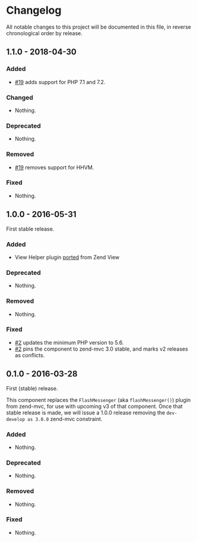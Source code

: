 # Changelog

All notable changes to this project will be documented in this file, in reverse chronological order by release.

## 1.1.0 - 2018-04-30

### Added

- [#19](https://github.com/zendframework/zend-mvc-plugin-flashmessenger/pull/19) adds support for PHP 7.1 and 7.2.

### Changed

- Nothing.

### Deprecated

- Nothing.

### Removed

- [#19](https://github.com/zendframework/zend-mvc-plugin-flashmessenger/pull/19) removes support for HHVM.

### Fixed

- Nothing.

## 1.0.0 - 2016-05-31

First stable release.

### Added

- View Helper plugin [ported](https://github.com/zendframework/zend-mvc-plugin-flashmessenger/issues/3) from Zend View

### Deprecated

- Nothing.

### Removed

- Nothing.

### Fixed

- [#2](https://github.com/zendframework/zend-mvc-plugin-flashmessenger/pull/2)
  updates the minimum PHP version to 5.6.
- [#2](https://github.com/zendframework/zend-mvc-plugin-flashmessenger/pull/2)
  pins the component to zend-mvc 3.0 stable, and marks v2 releases as conflicts.

## 0.1.0 - 2016-03-28

First (stable) release.

This component replaces the `FlashMessenger` (aka `flashMessenger()`) plugin from
zend-mvc, for use with upcoming v3 of that component. Once that stable release
is made, we will issue a 1.0.0 release removing the `dev-develop as 3.0.0`
zend-mvc constraint.

### Added

- Nothing.

### Deprecated

- Nothing.

### Removed

- Nothing.

### Fixed

- Nothing.
